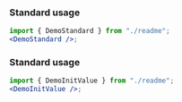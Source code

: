 ### Standard usage

```jsx harmony
import { DemoStandard } from "./readme";
<DemoStandard />;
```

### Standard usage

```jsx harmony
import { DemoInitValue } from "./readme";
<DemoInitValue />;
```
